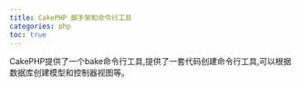 ```yaml
---
title: CakePHP 脚手架和命令行工具
categories: php
toc: true
---
```


CakePHP提供了一个bake命令行工具,提供了一套代码创建命令行工具,可以根据数据库创建模型和控制器视图等。
